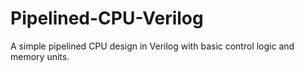 # Pipelined-CPU-Verilog
A simple pipelined CPU design in Verilog with basic control logic and memory units.
